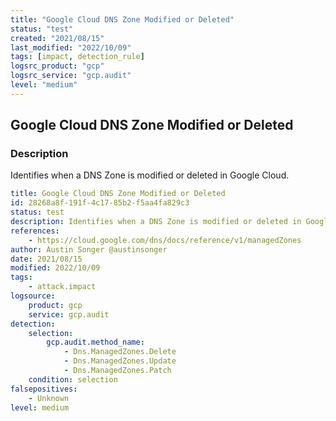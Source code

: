 ```yaml
---
title: "Google Cloud DNS Zone Modified or Deleted"
status: "test"
created: "2021/08/15"
last_modified: "2022/10/09"
tags: [impact, detection_rule]
logsrc_product: "gcp"
logsrc_service: "gcp.audit"
level: "medium"
---
```


## Google Cloud DNS Zone Modified or Deleted

### Description

Identifies when a DNS Zone is modified or deleted in Google Cloud.

```yml
title: Google Cloud DNS Zone Modified or Deleted
id: 28268a8f-191f-4c17-85b2-f5aa4fa829c3
status: test
description: Identifies when a DNS Zone is modified or deleted in Google Cloud.
references:
    - https://cloud.google.com/dns/docs/reference/v1/managedZones
author: Austin Songer @austinsonger
date: 2021/08/15
modified: 2022/10/09
tags:
    - attack.impact
logsource:
    product: gcp
    service: gcp.audit
detection:
    selection:
        gcp.audit.method_name:
            - Dns.ManagedZones.Delete
            - Dns.ManagedZones.Update
            - Dns.ManagedZones.Patch
    condition: selection
falsepositives:
    - Unknown
level: medium

```
